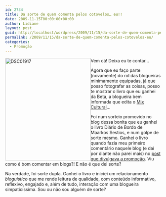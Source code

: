 ```yaml
---
id: 2734
title: Da sorte de quem comenta pelos cotovelos… eu!!
date: 2009-11-15T00:00:00+00:00
author: Lidiane
layout: post
guid: http://localhost/wordpress/2009/11/15/da-sorte-de-quem-comenta-pelos-cotovelos-eu/
permalink: /2009/11/15/da-sorte-de-quem-comenta-pelos-cotovelos-eu/
categories:
  - Promoção
---
```

[<img style="display: inline; margin-left: 0; margin-right: 0; border: 0;" title="DSC01917" src="http://www.trololodemulher.com.br/blog/wp-content/uploads/2009/11/dsc01917_thumb.jpg" border="0" alt="DSC01917" width="277" height="331" align="left" />](http://www.trololodemulher.com.br/blog/wp-content/uploads/2009/11/dsc01917.jpg) Vem cá! Deixa eu te contar…

Agora que eu faço parte (novamente) do rol das blogueiras minimamente equipadas, já que posso fotografar as coisas, posso te mostrar o livro que eu ganhei da Beta, a blogueira bem informada que edita o <a href="http://mixdeinformacao.blogspot.com/" target="_blank">Mix Cultural</a>…

Foi num sorteio promovido no blog dessa bonita que eu ganhei o livro Diário de Bordo de Maarkos Sestios, e num golpe de sorte mesmo. Ganhei o livro quando fazia meu primeiro comentário naquele blog (e daí por diante não parei mais) no <a href="http://mixdeinformacao.blogspot.com/2009/08/so-tenho-agradecer.html" target="_blank">post que divulgava a promoção</a>. Viu como é bom comentar em blogs?! E não é que dei sorte?

Na verdade, foi sorte dupla. Ganhei o livro e iniciei um relacionamento _bloguístico_ que me rende leitura de qualidade, com conteúdo informativo, reflexivo, engajado e, além de tudo, interação com uma blogueira simpaticíssima. Sou ou não sou alguém de sorte?